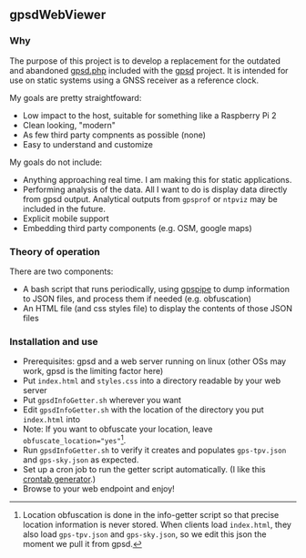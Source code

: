 ## gpsdWebViewer 
### Why
The purpose of this project is to develop a replacement for the outdated and abandoned [gpsd.php](https://gitlab.com/gpsd/gpsd/-/blob/master/clients/gpsd.php.in?ref_type=heads) included with the [gpsd](https://gpsd.io/) project. It is intended for use on static systems using a GNSS receiver as a reference clock.

My goals are pretty straightfoward:
- Low impact to the host, suitable for something like a Raspberry Pi 2
- Clean looking, "modern"
- As few third party compnents as possible (none)
- Easy to understand and customize

My goals do not include:
- Anything approaching real time. I am making this for static applications.
- Performing analysis of the data. All I want to do is display data directly from gpsd output. Analytical outputs from `gpsprof` or `ntpviz` may be included in the future.
- Explicit mobile support
- Embedding third party components (e.g. OSM, google maps)

### Theory of operation
There are two components:
- A bash script that runs periodically, using [gpspipe](https://gpsd.io/gpspipe.html) to dump information to JSON files, and process them if needed (e.g. obfuscation)
- An HTML file (and css styles file) to display the contents of those JSON files

### Installation and use
- Prerequisites: gpsd and a web server running on linux (other OSs may work, gpsd is the limiting factor here)
- Put `index.html` and `styles.css` into a directory readable by your web server
- Put `gpsdInfoGetter.sh` wherever you want
- Edit `gpsdInfoGetter.sh` with the location of the directory you put `index.html` into
- Note: If you want to obfuscate your location, leave `obfuscate_location="yes"`[^1].
- Run `gpsdInfoGetter.sh` to verify it creates and populates `gps-tpv.json` and `gps-sky.json` as expected.
- Set up a cron job to run the getter script automatically. (I like this [crontab generator](https://crontab-generator.org).)
- Browse to your web endpoint and enjoy!

[^1]: Location obfuscation is done in the info-getter script so that precise location information is never stored. When clients load `index.html`, they also load `gps-tpv.json` and `gps-sky.json`, so we edit this json the moment we pull it from gpsd.

